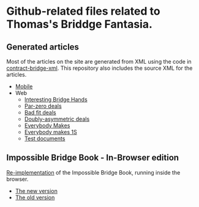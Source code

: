 # Github-related files related to Thomas's Briddge Fantasia.

## Generated articles
Most of the articles on the site are generated from XML using the code in
[contract-bridge-xml](https://github.com/thomasoa/contract-bridge-xml). This repository
also includes the source XML for the articles.

   - [Mobile](mobile/mobile-index.html)
   - Web
      - [Interesting Bridge Hands](articles/hands/)
      - [Par-zero deals](articles/parzero/)
      - [Bad fit deals](articles/badfit/)
      - [Doubly-asymmetric deals](articles/tenaces/)
      - [Everybody Makes](articles/everybody/)
      - [Everybody makes 1S](articles/all1S/)
      - [Test documents](articles/test/)

## Impossible Bridge Book - In-Browser edition

[Re-implementation](https://github.com/thomasoa/IBBJS) of the Impossible Bridge Book, running inside the browser.

- [The new version](impossible/)
- [The old version](https://bridge.thomasoandrews.com/impossible/)

